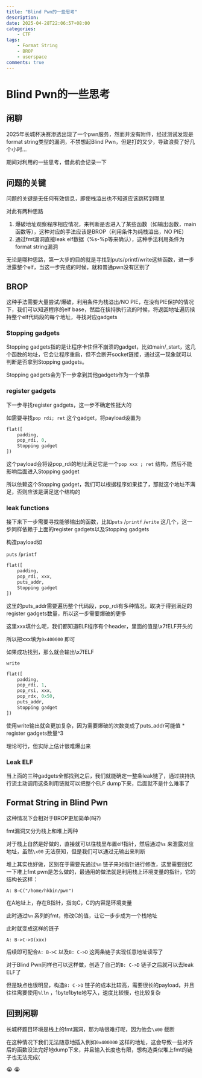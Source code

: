 ```yaml
---
title: "Blind Pwn的一些思考"
description: 
date: 2025-04-28T22:06:57+08:00
categories:
    - CTF
tags:
    - Format String
    - BROP
    - userspace
comments: true
---
```


# Blind Pwn的一些思考

## 闲聊

2025年长城杯决赛渗透出现了一个pwn服务，然而并没有附件，经过测试发现是format string类型的漏洞，不禁想起Blind Pwn，但是打的又少，导致浪费了好几个小时…

期间对利用的一些思考，借此机会记录一下

## 问题的关键

问题的关键是无任何有效信息，即使栈溢出也不知道应该跳转到哪里

对此有两种思路

1. 爆破地址观察程序相应情况，来判断是否进入了某些函数（如输出函数，main函数等），这种对应的手法应该是BROP（利用条件为纯栈溢出，NO PIE）
2. 通过fmt漏洞直接leak elf数据（%s-%p等来确认），这种手法利用条件为format string漏洞

无论是哪种思路，第一大步的目的就是寻找到puts/printf/write这些函数，进一步泄露整个elf，当这一步完成的时候，就和普通pwn没有区别了

## BROP

这种手法需要大量尝试/爆破，利用条件为栈溢出/NO PIE，在没有PIE保护的情况下，我们可以知道程序的elf base，然后在挟持执行流的时候，将返回地址遍历挟持整个elf代码段的每个地址，寻找对应gadgets

### Stopping gadgets

Stopping gadgets指的是让程序卡住但不崩溃的gadget，比如main/_start，这几个函数的地址，它会让程序重启，但不会断开socket链接，通过这一现象就可以判断是否拿到Stopping gadgets。

Stopping gadgets会为下一步拿到其他gadgets作为一个依靠

### register gadgets

下一步寻找register gadgets，这一步不确定性挺大的

如需要寻找`pop rdi; ret` 这个gadget，将payload设置为

```python
flat([
	padding,
	pop_rdi, 0,
	Stopping gadget
])
```

这个payload会将设pop_rdi的地址满足它是一个`pop xxx ; ret` 结构，然后不能影响后面进入Stopping gadget

所以依赖这个Stopping gadget，我们可以根据程序如果挂了，那就这个地址不满足，否则应该是满足这个结构的

### leak functions

接下来下一步需要寻找能够输出的函数，比如`puts` /`printf` /`write` 这几个，这一步同样依赖于上面的register gadgets以及Stopping gadgets

构造payload如

`puts` /`printf`

```python
flat([
	padding,
	pop_rdi, xxx,
	puts_addr,
	Stopping gadget
])
```

这里的puts_addr需要遍历整个代码段，pop_rdi有多种情况，取决于得到满足的register gadgets数量，所以这一步需要爆破的更多

这里xxx填什么呢，我们都知道ELF程序有个header，里面的值是\x7fELF开头的

所以把xxx填为`0x400000` 即可

如果成功找到，那么就会输出\x7fELF

`write` 

```python
flat([
	padding,
	pop_rdi, 1,
	pop_rsi, xxx,
	pop_rdx, 0x50,
	puts_addr,
	Stopping gadget
])
```

使用write输出就会更加复杂，因为需要爆破的次数变成了puts_addr可能值 * register gadgets数量^3

理论可行，但实际上估计很难爆出来

### Leak ELF

当上面的三种gadgets全部找到之后，我们就能确定一整条leak链了，通过挟持执行流主动调用这条利用链就可以把整个ELF dump下来，后面就不是什么难事了

## Format String in Blind Pwn

这种情况下会相对于BROP更加简单(吗?)

fmt漏洞又分为栈上和堆上两种

对于栈上自然是好做的，直接就可以往栈里布置elf指针，然后通过`%s` 来泄露对应地址，虽然`\x00` 无法获知，但是我们可以通过无输出来判断

堆上其实也好做，区别在于需要先通过`%n` 链子来对指针进行修改，这里需要回忆一下堆上fmt pwn是怎么做的，最通用的做法就是利用栈上环境变量的指针，它的结构长这样：

`A: B→C("/home/hkbin/pwn")`

在A地址上，存在B指针，指向C，C的内容是环境变量

此时通过`%n` 系列的fmt，修改C的值，让它一步步成为一个栈地址

此时就变成这样的链子

`A: B->C->D(xxx)` 

后续即可配合`A: B->C` 以及`B: C->D` 这两条链子实现任意地址读写了

对于Blind Pwn同样也可以这样做，创造了自己的`B: C->D` 链子之后就可以去leak ELF了

但是缺点也很明显，构造`B: C->D` 链子的成本比较高，需要很长的payload，并且往往需要使用`%lln` ，1byte1byte地写入，速度比较慢，也比较复杂

## 回到闲聊

长城杯题目环境是栈上的fmt漏洞，那为啥很难打呢，因为他会`\x00` 截断

在这种情况下我们无法随意地插入例如`0x400000` 这样的地址，这会导致一些对齐后的函数没法完好地dump下来，并且输入长度也有限，想构造类似堆上fmt的链子也无法完成(

😭 😭